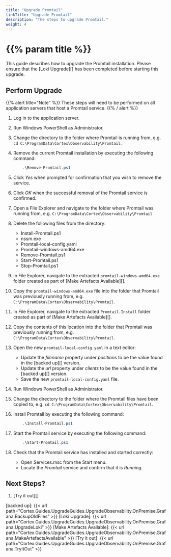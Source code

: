 ```yaml
---
title: "Upgrade Promtail"
linkTitle: "Upgrade Promtail"
description: "The steps to upgrade Promtail."
weight: 4
---
```


# {{% param title %}}

This guide describes how to upgrade the Promtail installation. Please ensure that the [Loki Upgrade][] has been completed before starting this upgrade.

## Perform Upgrade

{{% alert title="Note" %}}
These steps will need to be performed on all application servers that host a Promtail service.
{{% / alert %}}

1. Log in to the application server.
1. Run Windows PowerShell as Administrator.
1. Change the directory to the folder where Promtail is running from, e.g. `cd C:\ProgramData\Cortex\Observability\Promtail`.
1. Remove the current Promtail installation by executing the following command:

    ``` powershell
        .\Remove-Promtail.ps1
    ```

1. Click *Yes* when prompted for confirmation that you wish to remove the service.
1. Click *OK* when the successful removal of the Promtail service is confirmed.
1. Open a File Explorer and navigate to the folder where Promtail was running from, e.g. `C:\ProgramData\Cortex\Observability\Promtail`
1. Delete the following files from the directory:

    * Install-Promtail.ps1
    * nssm.exe
    * Promtail-local-config.yaml
    * Promtail-windows-amd64.exe
    * Remove-Promtail.ps1
    * Start-Promtail.ps1
    * Stop-Promtail.ps1

1. In File Explorer, navigate to the extracted `promtail-windows-amd64.exe` folder created as part of [Make Artefacts Available][].
1. Copy the `promtail-windows-amd64.exe` file into the folder that Promtail was previously running from, e.g. `C:\ProgramData\Cortex\Observability\Promtail`.
1. In File Explorer, navigate to the extracted `Promtail.Install` folder created as part of [Make Artefacts Available][].
1. Copy the contents of this location into the folder that Promtail was previously running from, e.g. `C:\ProgramData\Cortex\Observability\Promtail`.
1. Open the new `promtail-local-config.yaml` in a text editor:

    * Update the *filename* property under *positions* to be the value found in the [backed up][] version.
    * Update the *url* property under *clients* to be the value found in the [backed up][] version.
    * Save the new `promtail-local-config.yaml` file.

1. Run Windows PowerShell as Administrator.
1. Change the directory to the folder where the Promtail files have been copied to, e.g. `cd C:\ProgramData\Cortex\Observability\Promtail`.
1. Install Promtail by executing the following command:

    ``` powershell
        .\Install-Promtail.ps1
    ```

1. Start the Promtail service by executing the following command:

    ``` powershell
        .\Start-Promtail.ps1
    ```

1. Check that the Promtail service has installed and started correctly:
    * Open Services.msc from the Start menu.
    * Locate the *Promtail* service and confirm that it is *Running*.

## Next Steps?

1. [Try it out][]

[backed up]: {{< url path="Cortex.Guides.UpgradeGuides.UpgradeObservability.OnPremise.Grafana.BackupOldFiles" >}}
[Loki Upgrade]: {{< url path="Cortex.Guides.UpgradeGuides.UpgradeObservability.OnPremise.Grafana.UpgradeLoki" >}}
[Make Artefacts Available]: {{< url path="Cortex.Guides.UpgradeGuides.UpgradeObservability.OnPremise.Grafana.MakeArtefactsAvailable" >}}
[Try it out]: {{< url path="Cortex.Guides.UpgradeGuides.UpgradeObservability.OnPremise.Grafana.TryItOut" >}}
